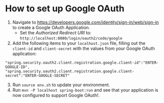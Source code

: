 # How to set up Google OAuth

1. Navigate to <https://developers.google.com/identity/sign-in/web/sign-in> to create a Google OAuth Application.
    - Set the *Authorized Redirect URI* to: `http://localhost:8080/login/oauth2/code/google`
2. Add the following items to your `localhost.json` file, filling out the `client-id` and `client-secret` with the values from 
your Google OAuth application:
```
"spring.security.oauth2.client.registration.google.client-id":"ENTER-GOOGLE-ID",
"spring.security.oauth2.client.registration.google.client-secret":"ENTER-GOOGLE-SECRET"
```
3. Run `source env.sh` to update your environment.
4. Run `mvn -P localhost spring-boot:run` and see that your application is now configured to support Google OAuth!.

